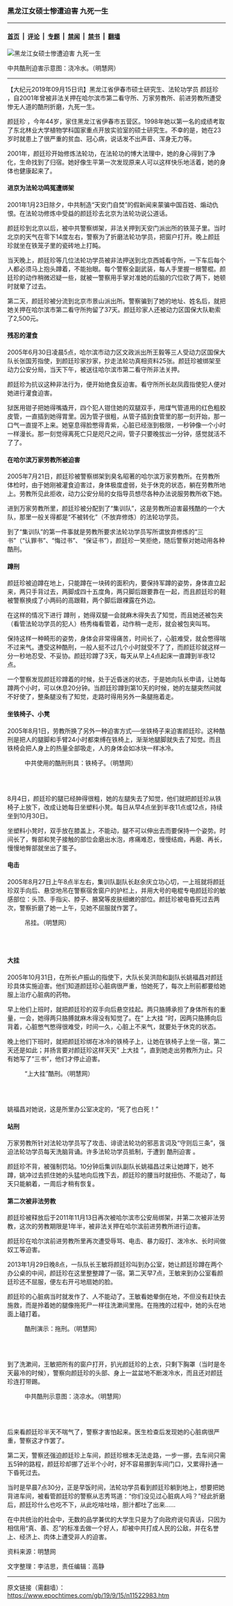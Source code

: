 ### 黑龙江女硕士惨遭迫害 九死一生

---

#### [首页](../../../..?n11522983) &nbsp;|&nbsp; [评论](../../../../../epoch-comment?n11522983) &nbsp;|&nbsp; [专题](../../../../../epoch-special?n11522983) &nbsp;|&nbsp; [禁闻](../../../../../epoch-news?n11522983) &nbsp;|&nbsp; [禁书](../../../../../books?n11522983) &nbsp;|&nbsp; [翻墙](https://github.com/gfw-breaker/nogfw/blob/master/README.md?n11522983)


<div><img alt="黑龙江女硕士惨遭迫害 九死一生" class="attachment-djy_600_400 size-djy_600_400 wp-post-image" src="https://i.epochtimes.com/assets/uploads/2019/09/2017-12-31-mh-torture-jiaoshui-1.jpg"/>
<div class="caption">
 <p>
  中共酷刑迫害示意图：浇冷水。（明慧网）
 </p>
</div></div><hr/><div class="post_content" id="artbody" itemprop="articleBody">
 <!-- article content begin -->
 <p>
  【大纪元2019年09月15日讯】黑龙江省伊春市硕士研究生、法轮功学员
  <ok href="https://www.epochtimes.com/gb/tag/%E9%A2%9C%E5%BB%B7%E7%8F%8D.html">
   颜廷珍
  </ok>
  ，自2001年曾被非法关押在哈尔滨市第二看守所、万家劳教所、前进劳教所遭受惨无人道的酷刑折磨，九死一生。
 </p>
 <p>
  <ok href="https://www.epochtimes.com/gb/tag/%E9%A2%9C%E5%BB%B7%E7%8F%8D.html">
   颜廷珍
  </ok>
  ，今年44岁，家住黑龙江省伊春市五营区。1998年她以第一名的成绩考取了东北林业大学植物学科国家重点开放实验室的硕士研究生。不幸的是，她在23岁时就患上了很严重的贫血、冠心病，说话发不出声音、浑身无力等。
 </p>
 <p>
  2001年，颜廷珍开始修炼法轮功，在法轮功的博大法理中，她的身心得到了净化，生命找到了归宿。她好像生平第一次发现原来人可以这样快乐地活着，她的身体也健康起来了。
 </p>
 <h4>
  <b>
   进京为法轮功鸣冤遭绑架
  </b>
 </h4>
 <p>
  2001年1月23日除夕，中共制造“天安门自焚”的假新闻来蒙骗中国百姓、煽动仇恨。在法轮功修炼中受益的颜廷珍去北京为法轮功说公道话。
 </p>
 <p>
  颜廷珍到北京以后，被中共警察绑架，非法关押到天安门派出所的铁笼子里。当时北京的天气在零下14度左右，警察为了折磨法轮功学员，把窗户打开。晚上颜廷珍就坐在铁笼子里的瓷砖地上打盹。
 </p>
 <p>
  当天晚上，颜廷珍等几位法轮功学员被非法押送到北京西城看守所，一下车后每个人都必须马上抱头蹲着，不能抬眼。每个警察全副武装，每人手里握一根警棍。颜廷珍的动作稍微迟疑一些，就被一警察用手掌对准她的后脑的穴位砍了两下，她顿时就晕了过去。
 </p>
 <p>
  第二天，颜廷珍被分流到北京市景山派出所。警察骗到了她的地址、姓名后，就把她关押在哈尔滨市第二看守所拘留了37天。颜廷珍家人还被动力区国保大队勒索了2,500元。
 </p>
 <h4>
  <b>
   残忍的灌食
  </b>
 </h4>
 <p>
  2005年6月30日凌晨5点，哈尔滨市动力区文政派出所王毅等三人受动力区国保大队长张国芳指使，到颜廷珍家抄家，抄走法轮功真相资料25张。颜廷珍被绑架至动力公安分局，当天下午，被送往哈尔滨市第二看守所非法关押。
 </p>
 <p>
  颜廷珍为抗议这种非法行为，便开始绝食反迫害。看守所所长赵凤霞指使犯人便对她进行灌食迫害。
 </p>
 <p>
  狱医用钳子把她得嘴撬开，四个犯人钳住她的双腿双手，用煤气管道用的红色粗胶皮管，一直插到她得胃里。因为管子很粗，从管子插到食管里的那一刻开始，那一口气一直提不上来。她窒息得脸憋得青紫，心脏已经涨到极限，一秒钟像一个小时一样漫长。那一刻觉得离死亡只是咫尺之间，管子只要晚拔出一分钟，感觉就活不了了。
 </p>
 <h4>
  <b>
   在哈尔滨万家劳教所被迫害
  </b>
 </h4>
 <p>
  2005年7月21日，颜廷珍被警察绑架到臭名昭著的哈尔滨万家劳教所。在劳教所体检时，由于她刚被灌食迫害过，身体极度虚弱，处于休克的状态，躺在劳教所地上。劳教所见此拒收，动力公安分局的女指导员想尽各种办法说服劳教所收下她。
 </p>
 <p>
  进到万家劳教所里，颜廷珍被分配到了“集训队”，这是劳教所迫害最残酷的一个大队，那里一般关得都是“不被转化”（不放弃修炼）的法轮功学员。
 </p>
 <p>
  到了“集训队”的第一件事就是劳教所要求法轮功学员写所谓放弃修炼的“三书”（“认罪书”、“悔过书”、 “保证书”），颜廷珍一笑拒绝，随后警察对她动用各种酷刑。
 </p>
 <h4>
  <b>
   <ok href="https://www.epochtimes.com/gb/tag/%E8%B9%B2%E5%88%91.html">
    蹲刑
   </ok>
  </b>
 </h4>
 <p>
  颜廷珍被迫蹲在地上，只能蹲在一块砖的面积内，要保持军蹲的姿势，身体直立起来，两只手背过去，两脚成四十五度角，两只脚后跟要靠在一起，而且颜廷珍的鞋被警察换成了小两码的高跟鞋，两个脚后跟裸露在外边。
 </p>
 <p>
  在这样的情况下进行
  <ok href="https://www.epochtimes.com/gb/tag/%E8%B9%B2%E5%88%91.html">
   蹲刑
  </ok>
  ，她得双腿一会就麻木得失去了知觉，而且她还被包夹（看管法轮功学员的犯人）杨秀梅看管着，动作稍一走形，就会被包夹叫骂。
 </p>
 <p>
  保持这样一种畸形的姿势，身体会非常得痛苦，时间长了，心脏难受，就会憋得喘不过来气。遭受这种酷刑，一般人挺不过几个小时就受不了了，而颜廷珍就这样一分一秒地忍受、不妥协。颜廷珍蹲了3天，每天从早上4点起床一直蹲到半夜12点。
 </p>
 <p>
  一个警察发现颜廷珍蹲着的时候，处于近昏迷的状态，于是她向队长申请，让她每蹲两个小时，可以休息20分钟。当颜廷珍蹲到第10天的时候，她的左腿突然间就不好使了，整条腿没有了知觉，走路时得用另外一条腿拖着走。
 </p>
 <h4>
  坐铁椅子、小凳
 </h4>
 <p>
  2005年8月1日，劳教所换了另外一种迫害方式──坐铁椅子来迫害颜廷珍。这种酷刑是把人的腿脚和手臂24小时都束缚在铁椅上，渐渐地腿脚就失去了知觉。而且铁椅会把人身上的热量全部吸走，人的身体会如冰块一样冰冷。
 </p>
 <figure aria-describedby="caption-attachment-11523165" class="wp-caption aligncenter" id="attachment_11523165" style="width: 276px">
  <ok href="https://i.epochtimes.com/assets/uploads/2019/09/2006-3-4-msj-kuxin-58.jpg" target="_blank">
   <img alt="" class="size-full wp-image-11523165" src="https://i.epochtimes.com/assets/uploads/2019/09/2006-3-4-msj-kuxin-58.jpg"/>
  </ok>
  <br/><figcaption class="wp-caption-text" id="caption-attachment-11523165">
   中共使用的酷刑刑具：铁椅子。（明慧网）
  </figcaption><br/>
 </figure><br/>
 <p>
  8月4日，颜廷珍的腿已经肿得很粗，她的左腿失去了知觉，他们就把颜廷珍从铁椅子上放下，改成让她每日坐塑料小凳。每日从早4点坐到半夜11点或12点，持续坐到10月30日。
 </p>
 <p>
  坐塑料小凳时，双手放在膝盖上，不能动，腿不可以伸出去而要保持一个姿势。时间长了，臀部和凳子接触的部位会磨出水泡，疼痛难忍，慢慢结痂，再磨、再长，慢慢地臀部就坐出了茧子。
 </p>
 <h4>
  <b>
   电击
  </b>
 </h4>
 <p>
  2005年8月27日上午8点半左右，集训队副队长赵余庆立功心切，一上班就将颜廷珍双手向后、悬空地吊在警察宿舍窗户的护栏上，并用大号的电棍专电颜廷珍的敏感部位：头顶、手指尖、脖子、腋窝等皮肤细嫩的部位。颜廷珍被电昏死过去两次，警察折磨了她一上午，见她不屈服就作罢了。
 </p>
 <figure aria-describedby="caption-attachment-11523107" class="wp-caption aligncenter" id="attachment_11523107" style="width: 207px">
  <ok href="https://i.epochtimes.com/assets/uploads/2019/09/2012-6-19-cmh-kuxingtu-20.jpg" target="_blank">
   <img alt="" class="wp-image-11523107" src="https://i.epochtimes.com/assets/uploads/2019/09/2012-6-19-cmh-kuxingtu-20-600x909.jpg"/>
  </ok>
  <br/><figcaption class="wp-caption-text" id="caption-attachment-11523107">
   吊挂。（明慧网）
  </figcaption><br/>
 </figure><br/>
 <h4>
  <b>
   大挂
  </b>
 </h4>
 <p>
  2005年10月31日，在所长卢振山的指使下，大队长吴洪勋和副队长姚福昌对颜廷珍具体实施迫害。他们知道颜廷珍心脏病很严重，怕她死了，每次上刑前都要给她服上治疗心脏病的药物。
 </p>
 <p>
  早上他们上班时，就把颜廷珍的双手向后悬空挂起。两只胳膊承担了身体所有的重量，一会，她得两只胳膊就麻木得没有知觉了。在“
  <ok href="https://www.epochtimes.com/gb/tag/%E4%B8%8A%E5%A4%A7%E6%8C%82.html">
   上大挂
  </ok>
  ”时，因两只胳膊向后背着，心脏憋气憋得很难受，时间一久，心脏上不来气，就要处于休克的状态。
 </p>
 <p>
  晚上他们下班时，就把颜廷珍绑在冰冷的铁椅子上，让她在铁椅子上坐一宿，第二天还是如此；并扬言要对颜廷珍这样天天“
  <ok href="https://www.epochtimes.com/gb/tag/%E4%B8%8A%E5%A4%A7%E6%8C%82.html">
   上大挂
  </ok>
  ”，直到她走出劳教所为止。只有她写了“三书”，他们才停止迫害。
 </p>
 <figure aria-describedby="caption-attachment-11523111" class="wp-caption aligncenter" id="attachment_11523111" style="width: 210px">
  <ok href="https://i.epochtimes.com/assets/uploads/2019/09/2004-11-10-kuxin3.jpg" target="_blank">
   <img alt="" class="wp-image-11523111" src="https://i.epochtimes.com/assets/uploads/2019/09/2004-11-10-kuxin3.jpg"/>
  </ok>
  <br/><figcaption class="wp-caption-text" id="caption-attachment-11523111">
   “上大挂”酷刑。（明慧网）
  </figcaption><br/>
 </figure><br/>
 <p>
  姚福昌对她说，这是所里办公室决定的，“死了也白死！”
 </p>
 <h4>
  <b>
   站刑
  </b>
 </h4>
 <p>
  万家劳教所针对法轮功学员写了攻击、诽谤法轮功的邪恶言词及“守则后三条”，强迫法轮功学员每天洗脑背诵。许多法轮功学员抵制，于遭到
  <ok href="https://www.epochtimes.com/gb/tag/%E9%85%B7%E5%88%91%E8%BF%AB%E5%AE%B3.html">
   酷刑迫害
  </ok>
  。
 </p>
 <p>
  颜廷珍不背，被强制罚站。10分钟后集训队副队长姚福昌过来让她蹲下，她不蹲，姚冲过去抓住她的头猛地向后拽下去，颜廷珍的腰当时就扭伤、不能动了，每天只能躺着，一周后才稍有恢复。
 </p>
 <h4>
  <b>
   第二次被非法劳教
  </b>
 </h4>
 <p>
  颜廷珍被释放后于2011年11月13日再次被哈尔滨市公安局绑架，并第二次被非法劳教，这次的劳教期限是1年半，被非法关押在哈尔滨前进劳教所进行迫害。
 </p>
 <p>
  颜廷珍在哈尔滨前进劳教所里再次遭受辱骂、电击、暴力殴打、泼冷水、长时间做奴工等迫害。
 </p>
 <p>
  2013年1月29日晚8点，一队队长王敏将颜廷珍叫到办公室，她让颜廷珍蹲在两个办公桌的中间，颜廷珍在这里整整蹲了一宿。第二天早7点，王敏来到办公室看颜廷珍还不屈服，便左右开弓地扇她的脸。
 </p>
 <p>
  颜廷珍的心脏病当时就发作了、人不能动了。王敏看她晕倒在地，不但没有赶快去施救，而是拎着她的腿像拖死尸一样往洗漱间里拖。在拖拽的过程中，她的头在地面上磕打着。
 </p>
 <figure aria-describedby="caption-attachment-11523144" class="wp-caption aligncenter" id="attachment_11523144" style="width: 275px">
  <ok href="https://i.epochtimes.com/assets/uploads/2019/09/2016-7-1-minghui-torture-tuozhuai.jpg" target="_blank">
   <img alt="" class="wp-image-11523144" src="https://i.epochtimes.com/assets/uploads/2019/09/2016-7-1-minghui-torture-tuozhuai-600x416.jpg"/>
  </ok>
  <br/><figcaption class="wp-caption-text" id="caption-attachment-11523144">
   酷刑演示：拖刑。（明慧网）
  </figcaption><br/>
 </figure><br/>
 <p>
  到了洗漱间，王敏把所有的窗户打开，扒光颜廷珍的上衣，只剩下胸罩（当时是冬天最冷的时候），警察向颜廷珍的头部、身上一盆盆地不断泼冷水，而且还对颜廷珍连打带踢。
 </p>
 <figure aria-describedby="caption-attachment-11523149" class="wp-caption aligncenter" id="attachment_11523149" style="width: 256px">
  <ok href="https://i.epochtimes.com/assets/uploads/2019/09/2017-12-31-mh-torture-jiaoshui.jpg" target="_blank">
   <img alt="" class="wp-image-11523149" src="https://i.epochtimes.com/assets/uploads/2019/09/2017-12-31-mh-torture-jiaoshui.jpg"/>
  </ok>
  <br/><figcaption class="wp-caption-text" id="caption-attachment-11523149">
   中共酷刑示意图：浇凉水。（明慧网）
  </figcaption><br/>
 </figure><br/>
 <p>
  后来看颜廷珍半天不喘气了，警察才害怕起来。医生检查后发现她的心脏病很严重，警察这才作罢了。
 </p>
 <p>
  第二天，警察还强迫颜廷珍上车间，颜廷珍根本无法走路，一步一挪，去车间只需五5钟的路程，颜廷珍却挪了近半个小时，好不容易挪到车间门口，又累得扑通一下昏死过去。
 </p>
 <p>
  当时是早晨7点30分，正是早饭时间，法轮功学员看到颜廷珍躺到地上，想要把她背进车间，被看管颜廷珍的警察从志秀骂道：“你们没见过心脏病人吗？”经此折磨后，颜廷珍什么也吃不下，从此吃啥吐啥，胆汁都吐了出来……
 </p>
 <p>
  在中共统治的社会中，无数的品学兼优的大学生只是为了向政府说句真话，只因为相信用“真、善、忍”的标准去做一个好人，却被中共打成人民的公敌，并在名誉上、经济上、肉体上遭受非人的迫害。
 </p>
 <p>
  资料来源：明慧网
 </p>
 <p>
  文字整理：李洁思，责任编辑：高静
 </p>
 <!-- article content end -->
 <div id="below_article_ad">
 </div>
</div>


---

原文链接（需翻墙）：https://www.epochtimes.com/gb/19/9/15/n11522983.htm